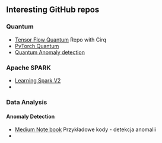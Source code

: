 ## Interesting GitHub repos


### Quantum 

- [Tensor Flow Quantum](https://github.com/tensorflow/quantum) Repo with Cirq
- [PyTorch Quantum](https://github.com/mit-han-lab/torchquantum)
- [Quantum Anomaly detection](https://github.com/Qottmann/Quantum-anomaly-detection)

### Apache SPARK

- [Learning Spark V2](https://github.com/databricks/LearningSparkV2)
- 

### Data Analysis

#### Anomaly Detection 

- [Medium Note book](https://github.com/cerlymarco/MEDIUM_NoteBook) Przykładowe kody - detekcja anomalii
- 
